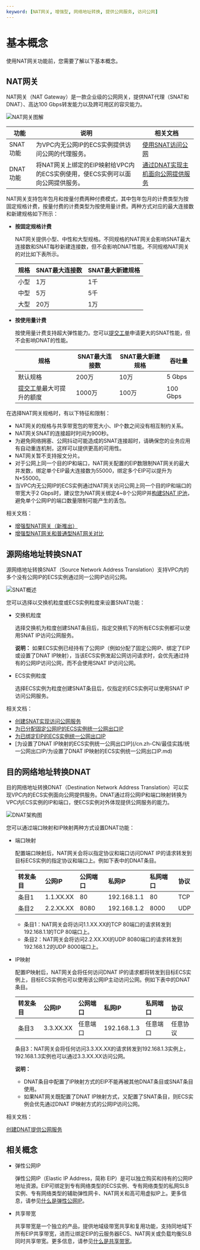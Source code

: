 ```yaml
---
keyword: [NAT网关, 增强型, 网络地址转换, 提供公网服务, 访问公网]
---
```


# 基本概念

使用NAT网关功能前，您需要了解以下基本概念。

## NAT网关

NAT网关（NAT Gateway）是一款企业级的公网网关，提供NAT代理（SNAT和DNAT）、高达100 Gbps转发能力以及跨可用区的容灾能力。

![NAT网关图解](https://static-aliyun-doc.oss-accelerate.aliyuncs.com/assets/img/zh-CN/1283214061/p4440.png)

|功能|说明|相关文档|
|--|--|----|
|SNAT功能|为VPC内无公网IP的ECS实例提供访问公网的代理服务。|[使用SNAT访问公网](/cn.zh-CN/快速入门/使用SNAT访问公网.md)|
|DNAT功能|将NAT网关上绑定的EIP映射给VPC内的ECS实例使用，使ECS实例可以面向公网提供服务。|[通过DNAT实现主机面向公网提供服务](/cn.zh-CN/快速入门/通过DNAT实现主机面向公网提供服务.md)|

NAT网关支持包年包月和按量付费两种付费模式，其中包年包月的计费类型为按固定规格计费，按量付费的计费类型为按使用量计费。两种方式对应的最大连接数和新建规格如下所示：

-   **按固定规格计费**

    NAT网关提供小型、中性和大型规格。不同规格的NAT网关会影响SNAT最大连接数和SNAT每秒新建连接数，但不会影响DNAT性能。不同规格NAT网关的对比如下表所示。

    |规格|SNAT最大连接数|SNAT最大新建规格|
    |:-|:--------|:---------|
    |小型|1万|1千|
    |中型|5万|5千|
    |大型|20万|1万|

-   **按使用量计费**

    按使用量计费支持超大弹性能力。您可以[提交工单](https://selfservice.console.aliyun.com/ticket/category/natgw/today)申请更大的SNAT性能，但不会影响DNAT的性能。

    |规格|SNAT最大连接数|SNAT最大新建规格|吞吐量|
    |--|---------|----------|---|
    |默认规格|200万|10万|5 Gbps|
    |[提交工单](https://selfservice.console.aliyun.com/ticket/category/natgw/today)最大可提升的额度|1000万|100万|100 Gbps|


在选择NAT网关规格时，有以下特征和限制：

-   NAT网关的规格与共享带宽包的带宽大小、IP个数之间没有相互制约关系。
-   NAT网关SNAT的连接超时时间为900秒。
-   为避免网络拥塞、公网抖动可能造成的SNAT连接超时，请确保您的业务应用有自动重连机制，这样可以提供更高的可用性。
-   NAT网关暂不支持报文分片。
-   对于公网上同一个目的IP和端口，NAT网关配置的EIP数限制NAT网关的最大并发数，绑定单个EIP最大连接数为55000，绑定多个EIP可以提升为N\*55000。
-   当VPC内无公网IP的ECS实例通过NAT网关访问公网上同一个目的IP和端口的带宽大于2 Gbps时，建议您为NAT网关绑定4~8个公网IP并[构建SNAT IP池](https://yq.aliyun.com/articles/533821)，避免单个公网IP的端口数量限制可能产生的丢包。

相关文档：

-   [增强型NAT网关（新推出）](/cn.zh-CN/增强型NAT网关/增强型NAT网关（新推出）.md)
-   [增强型NAT网关和普通型NAT网关对比](/cn.zh-CN/增强型NAT网关/增强型NAT网关和普通型NAT网关对比.md)

## 源网络地址转换SNAT

源网络地址转换SNAT（Source Network Address Translation）支持VPC内的多个没有公网IP的ECS实例通过同一公网IP访问公网。

![SNAT概述](https://static-aliyun-doc.oss-accelerate.aliyuncs.com/assets/img/zh-CN/7408214061/p178164.png)

您可以选择以交换机粒度或ECS实例粒度来设置SNAT功能：

-   交换机粒度

    选择交换机为粒度创建SNAT条目后，指定交换机下的所有ECS实例都可以使用SNAT IP访问公网服务。

    **说明：** 如果ECS实例已经持有了公网IP（例如分配了固定公网IP、绑定了EIP或设置了DNAT IP映射），当该ECS实例发起公网访问请求时，会优先通过持有的公网IP访问公网，而不会使用SNAT IP访问公网。

-   ECS实例粒度

    选择ECS实例为粒度创建SNAT条目后，仅指定的ECS实例可以使用SNAT IP访问公网服务。


相关文档：

-   [创建SNAT实现访问公网服务](/cn.zh-CN/基本功能操作/创建SNAT实现访问公网服务.md)
-   [为已分配固定公网IP的ECS实例统一公网出口IP](/cn.zh-CN/最佳实践/统一公网出口IP/为已分配固定公网IP的ECS实例统一公网出口IP.md)
-   [为已绑定EIP的ECS实例统一公网出口IP](/cn.zh-CN/最佳实践/统一公网出口IP/为已绑定EIP的ECS实例统一公网出口IP.md)
-   [为设置了DNAT IP映射的ECS实例统一公网出口IP](/cn.zh-CN/最佳实践/统一公网出口IP/为设置了DNAT IP映射的ECS实例统一公网出口IP.md)

## 目的网络地址转换DNAT

目的网络地址转换DNAT（Destination Network Address Translation）可以实现VPC内的ECS实例面向公网提供服务。DNAT通过将公网IP和端口映射转换为VPC内ECS实例的IP和端口，使ECS实例对外体现提供公网服务的能力。

![DNAT架构图](https://static-aliyun-doc.oss-accelerate.aliyuncs.com/assets/img/zh-CN/8322314061/p178170.png)

您可以通过端口映射和IP映射两种方式设置DNAT功能：

-   端口映射

    配置端口映射后，NAT网关会将以指定协议和端口访问DNAT IP的请求转发到目标ECS实例的指定协议和端口上。例如下表中的DNAT条目。

    |转发条目|公网IP|公网端口|私网IP|私网端口|协议|
    |:---|:---|:---|:---|:---|:-|
    |条目1|1.1.XX.XX|80|192.168.1.1|80|TCP|
    |条目2|2.2.XX.XX|8080|192.168.1.2|8000|UDP|

    -   条目1：NAT网关会将访问1.1.XX.XX的TCP 80端口的请求转发到192.168.1.1的TCP 80端口上。
    -   条目2：NAT网关会将访问2.2.XX.XX的UDP 8080端口的请求转发到192.168.1.2的UDP 8000端口上。
-   IP映射

    配置IP映射后，NAT网关会将任何访问DNAT IP的请求都将转发到目标ECS实例上，目标ECS实例也可以使用该公网IP主动访问公网。例如下表中的DNAT条目。

    |转发条目|公网IP|公网端口|私网IP|私网端口|协议|
    |:---|:---|:---|:---|:---|:-|
    |条目3|3.3.XX.XX|任意端口|192.168.1.3|任意端口|任意协议|

    条目3：NAT网关会将任何访问3.3.XX.XX的请求转发到192.168.1.3实例上，192.168.1.3实例也可以通过3.3.XX.XX访问公网。

    **说明：**

    -   DNAT条目中配置了IP映射方式的EIP不能再被其他DNAT条目或SNAT条目使用。
    -   如果NAT网关既配置了DNAT IP映射方式，又配置了SNAT条目，则ECS实例会优先通过DNAT IP映射方式的公网IP访问公网。

相关文档：

[创建DNAT提供公网服务](/cn.zh-CN/基本功能操作/创建DNAT提供公网服务.md)

## 相关概念

-   弹性公网IP

    弹性公网IP（Elastic IP Address，简称 EIP）是可以独立购买和持有的公网IP地址资源。EIP可绑定到专有网络类型的ECS实例、专有网络类型的私网SLB实例、专有网络类型的辅助弹性网卡、NAT网关和高可用虚拟IP上。更多信息，请参见[什么是弹性公网IP](/cn.zh-CN/.md)。

-   共享带宽

    共享带宽是一个独立的产品，提供地域级带宽共享和复用功能，支持同地域下所有EIP共享带宽，进而让绑定EIP的云服务器ECS、NAT网关或负载均衡SLB同时共享带宽。更多信息，请参见[什么是共享带宽](/cn.zh-CN/.md)。



